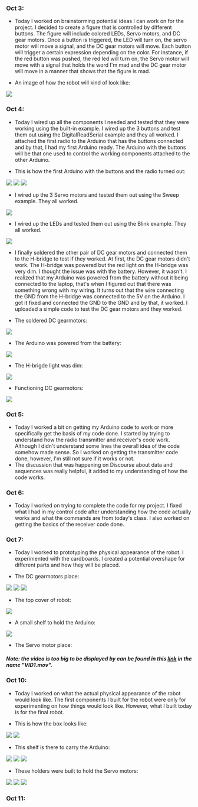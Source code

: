 ### Oct 3:

- Today I worked on brainstorming potential ideas I can work on for the project. I decided to create a figure that is controlled by different buttons. The figure will include colored LEDs, Servo motors, and DC gear motors. Once a button is triggered, the LED will turn on, the servo motor will move a signal, and the DC gear motors will move. Each button will trigger a certain expression depending on the color. For instance, if the red button was pushed, the red led will turn on, the Servo motor will move with a signal that holds the word I'm mad and the DC gear motor will move in a manner that shows that the figure is mad.

- An image of how the robot will kind of look like:

![](Media/IMG1.jpg)

### Oct 4:

- Today I wired up all the components I needed and tested that they were working using the built-in example. I wired up the 3 buttons and test them out using the DigitalReadSerial example and they all worked. I attached the first radio to the Arduino that has the buttons connected and by that, I had my first Arduino ready. The Arduino with the buttons will be that one used to control the working components attached to the other Arduino.

- This is how the first Arduino with the buttons and the radio turned out:

![](Media/IMG2.jpg)
![](Media/IMG3.jpg)
![](Media/IMG4.jpg)

- I wired up the 3 Servo motors and tested them out using the Sweep example. They all worked.

![](Media/IMG5.jpg)

- I wired up the LEDs and tested them out using the Blink example. They all worked.

![](Media/IMG6.jpg)

- I finally soldered the other pair of DC gear motors and connected them to the H-bridge to test if they worked. At first, the DC gear motors didn't work. The H-bridge was powered but the red light on the H-bridge was very dim. I thought the issue was with the battery. However, it wasn't. I realized that my Arduino was powered from the battery without it being connected to the laptop, that's when I figured out that there was something wrong with my wiring. It turns out that the wire connecting the GND from the H-bridge was connected to the 5V on the Arduino. I got it fixed and connected the GND to the GND and by that, it worked. I uploaded a simple code to test the DC gear motors and they worked.

- The soldered DC gearmotors:

![](Media/IMG7.jpg)

- The Arduino was powered from the battery:

![](Media/IMG8.jpg)

- The H-brigde light was dim:

![](Media/IMG9.jpg)

- Functioning DC gearmotors:

![](Media/IMG10.jpg)

### Oct 5:

- Today I worked a bit on getting my Arduino code to work or more specifically get the basis of my code done. I started by trying to understand how the radio transmitter and receiver's code work. Although I didn't understand some lines the overall idea of the code somehow made sense. So I worked on getting the transmitter code done, however, I'm still not sure if it works or not. 
- The discussion that was happening on Discourse about data and sequences was really helpful, it added to my understanding of how the code works.

### Oct 6:

- Today I worked on trying to complete the code for my project. I fixed what I had in my control code after understanding how the code actually works and what the commands are from today's class. I also worked on getting the basics of the receiver code done. 

### Oct 7:

- Today I worked to prototyping the physical appearance of the robot. I experimented with the cardboards. I created a potential overshape for different parts and how they will be placed.

- The DC gearmotors place:

![](Media/IMG11.jpg)
![](Media/IMG12.jpg)
![](Media/IMG13.jpg)

- The top cover of robot:

![](Media/IMG14.jpg)

- A small shelf to hold the Arduino:

![](Media/IMG15.jpg)

- The Servo motor place:

##### Note: the video is too big to be displayed by can be found in this [link](https://drive.google.com/drive/folders/1Rfj4b0oC8dW9Eg20YPf45i3h9HUjXvx3) in the name "VID1.mov".

### Oct 10:

- Today I worked on what the actual physical appearance of the robot would look like. The first components I built for the robot were only for experimenting on how things would look like. However, what I built today is for the final robot.

- This is how the box looks like:

![](Media/IMG16.jpg)
![](Media/IMG17.jpg)

- This shelf is there to carry the Arduino:

![](Media/IMG18.jpg)
![](Media/IMG19.jpg)
![](Media/IMG20.jpg)

- These holders were built to hold the Servo motors:

![](Media/IMG21.jpg)
![](Media/IMG22.jpg)
![](Media/IMG23.jpg)

### Oct 11:
